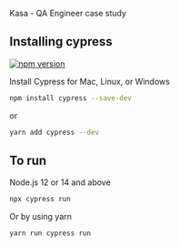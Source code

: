 Kasa - QA Engineer case study

## Installing cypress

[![npm version](https://badge.fury.io/js/cypress.svg)](https://badge.fury.io/js/cypress)

Install Cypress for Mac, Linux, or Windows

```bash
npm install cypress --save-dev
```
or
```bash
yarn add cypress --dev
```

## To run

Node.js 12 or 14 and above

```bash
npx cypress run
```

Or by using yarn

```bash
yarn run cypress run
```
